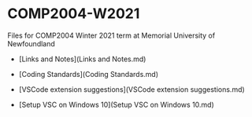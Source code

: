 # COMP2004-W2021

Files for COMP2004 Winter 2021 term at Memorial University of Newfoundland

- [Links and Notes](Links and Notes.md)

- [Coding Standards](Coding Standards.md)

- [VSCode extension suggestions](VSCode extension suggestions.md)

- [Setup VSC on Windows 10](Setup VSC on Windows 10.md)
